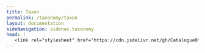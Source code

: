 ```yaml
---
title: Taxon
permalink: /taxonomy/taxon
layout: documentation
sideNavigation: sidenav.taxonomy
head: |
   <link rel="stylesheet" href="https://cdn.jsdelivr.net/gh/CatalogueOfLife/portal-components@0.7.8/umd/main.css">
---
```


<!--react and gbif component-->
<script src="https://unpkg.com/react@16/umd/react.production.min.js"></script>
<script src="https://unpkg.com/react-dom@16/umd/react-dom.production.min.js"></script>

<script src="https://cdn.jsdelivr.net/gh/CatalogueOfLife/portal-components@0.7.8/umd/col-browser.min.js" ></script>

<div id="taxon"></div>

<script>
'use strict';
const e = React.createElement;
class Taxon extends React.Component {

    render() {

      return e(
        ColBrowser.Taxon,
        { 
          catalogueKey: 2232,
          pathToTree: '/taxonomy/browse',
          pathToSearch: '/taxonomy/search',
          pathToTaxon: '/taxonomy/taxon/',
          pathToDataset: '/sourcedatasets/',
          pageTitleTemplate: 'Legume | __taxon__'
        }
      );
    }
  }

const domContainer = document.querySelector('#taxon');
ReactDOM.render(e(Taxon), domContainer);
</script>
